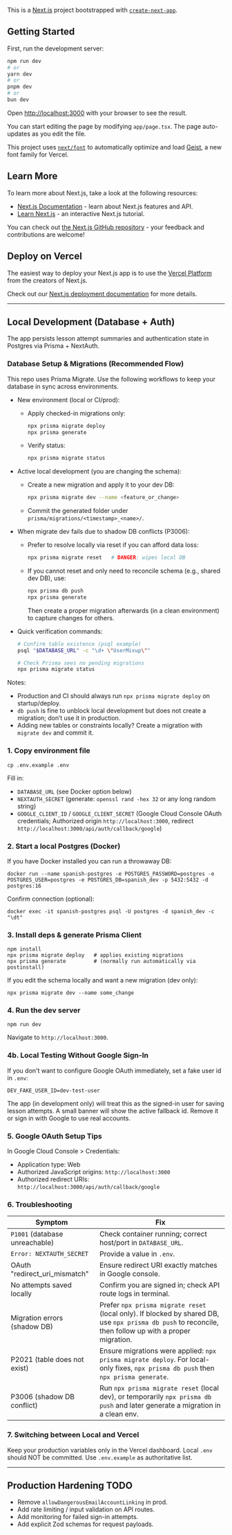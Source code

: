 This is a [Next.js](https://nextjs.org) project bootstrapped with [`create-next-app`](https://nextjs.org/docs/app/api-reference/cli/create-next-app).

## Getting Started

First, run the development server:

```bash
npm run dev
# or
yarn dev
# or
pnpm dev
# or
bun dev
```

Open [http://localhost:3000](http://localhost:3000) with your browser to see the result.

You can start editing the page by modifying `app/page.tsx`. The page auto-updates as you edit the file.

This project uses [`next/font`](https://nextjs.org/docs/app/building-your-application/optimizing/fonts) to automatically optimize and load [Geist](https://vercel.com/font), a new font family for Vercel.

## Learn More

To learn more about Next.js, take a look at the following resources:

- [Next.js Documentation](https://nextjs.org/docs) - learn about Next.js features and API.
- [Learn Next.js](https://nextjs.org/learn) - an interactive Next.js tutorial.

You can check out [the Next.js GitHub repository](https://github.com/vercel/next.js) - your feedback and contributions are welcome!

## Deploy on Vercel

The easiest way to deploy your Next.js app is to use the [Vercel Platform](https://vercel.com/new?utm_medium=default-template&filter=next.js&utm_source=create-next-app&utm_campaign=create-next-app-readme) from the creators of Next.js.

Check out our [Next.js deployment documentation](https://nextjs.org/docs/app/building-your-application/deploying) for more details.

---

## Local Development (Database + Auth)

The app persists lesson attempt summaries and authentication state in Postgres via Prisma + NextAuth.

### Database Setup & Migrations (Recommended Flow)

This repo uses Prisma Migrate. Use the following workflows to keep your database in sync across environments.

- New environment (local or CI/prod):

  - Apply checked-in migrations only:
    ```bash
    npx prisma migrate deploy
    npx prisma generate
    ```
  - Verify status:
    ```bash
    npx prisma migrate status
    ```

- Active local development (you are changing the schema):

  - Create a new migration and apply it to your dev DB:
    ```bash
    npx prisma migrate dev --name <feature_or_change>
    ```
  - Commit the generated folder under `prisma/migrations/<timestamp>_<name>/`.

- When migrate dev fails due to shadow DB conflicts (P3006):

  - Prefer to resolve locally via reset if you can afford data loss:
    ```bash
    npx prisma migrate reset   # DANGER: wipes local DB
    ```
  - If you cannot reset and only need to reconcile schema (e.g., shared dev DB), use:
    ```bash
    npx prisma db push
    npx prisma generate
    ```
    Then create a proper migration afterwards (in a clean environment) to capture changes for others.

- Quick verification commands:

  ```bash
  # Confirm table existence (psql example)
  psql "$DATABASE_URL" -c "\d+ \"UserMixup\""

  # Check Prisma sees no pending migrations
  npx prisma migrate status
  ```

Notes:

- Production and CI should always run `npx prisma migrate deploy` on startup/deploy.
- `db push` is fine to unblock local development but does not create a migration; don’t use it in production.
- Adding new tables or constraints locally? Create a migration with `migrate dev` and commit it.

### 1. Copy environment file

```
cp .env.example .env
```

Fill in:

- `DATABASE_URL` (see Docker option below)
- `NEXTAUTH_SECRET` (generate: `openssl rand -hex 32` or any long random string)
- `GOOGLE_CLIENT_ID` / `GOOGLE_CLIENT_SECRET` (Google Cloud Console OAuth credentials; Authorized origin `http://localhost:3000`, redirect `http://localhost:3000/api/auth/callback/google`)

### 2. Start a local Postgres (Docker)

If you have Docker installed you can run a throwaway DB:

```
docker run --name spanish-postgres -e POSTGRES_PASSWORD=postgres -e POSTGRES_USER=postgres -e POSTGRES_DB=spanish_dev -p 5432:5432 -d postgres:16
```

Confirm connection (optional):

```
docker exec -it spanish-postgres psql -U postgres -d spanish_dev -c "\dt"
```

### 3. Install deps & generate Prisma Client

```
npm install
npx prisma migrate deploy   # applies existing migrations
npx prisma generate         # (normally run automatically via postinstall)
```

If you edit the schema locally and want a new migration (dev only):

```
npx prisma migrate dev --name some_change
```

### 4. Run the dev server

```
npm run dev
```

Navigate to `http://localhost:3000`.

### 4b. Local Testing Without Google Sign-In

If you don't want to configure Google OAuth immediately, set a fake user id in `.env`:

```
DEV_FAKE_USER_ID=dev-test-user
```

The app (in development only) will treat this as the signed-in user for saving lesson attempts. A small banner will show the active fallback id. Remove it or sign in with Google to use real accounts.

### 5. Google OAuth Setup Tips

In Google Cloud Console > Credentials:

- Application type: Web
- Authorized JavaScript origins: `http://localhost:3000`
- Authorized redirect URIs: `http://localhost:3000/api/auth/callback/google`

### 6. Troubleshooting

| Symptom                        | Fix                                                                                                                                                     |
| ------------------------------ | ------------------------------------------------------------------------------------------------------------------------------------------------------- |
| `P1001` (database unreachable) | Check container running; correct host/port in `DATABASE_URL`.                                                                                           |
| `Error: NEXTAUTH_SECRET`       | Provide a value in `.env`.                                                                                                                              |
| OAuth "redirect_uri_mismatch"  | Ensure redirect URI exactly matches in Google console.                                                                                                  |
| No attempts saved locally      | Confirm you are signed in; check API route logs in terminal.                                                                                            |
| Migration errors (shadow DB)   | Prefer `npx prisma migrate reset` (local only). If blocked by shared DB, use `npx prisma db push` to reconcile, then follow up with a proper migration. |
| P2021 (table does not exist)   | Ensure migrations were applied: `npx prisma migrate deploy`. For local-only fixes, `npx prisma db push` then `npx prisma generate`.                     |
| P3006 (shadow DB conflict)     | Run `npx prisma migrate reset` (local dev), or temporarily `npx prisma db push` and later generate a migration in a clean env.                          |

### 7. Switching between Local and Vercel

Keep your production variables only in the Vercel dashboard. Local `.env` should NOT be committed. Use `.env.example` as authoritative list.

---

## Production Hardening TODO

- Remove `allowDangerousEmailAccountLinking` in prod.
- Add rate limiting / input validation on API routes.
- Add monitoring for failed sign-in attempts.
- Add explicit Zod schemas for request payloads.
